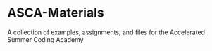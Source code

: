 # ASCA-Materials
A collection of examples, assignments, and files for the Accelerated Summer Coding Academy
